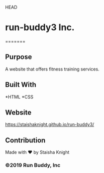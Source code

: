 HEAD
# run-buddy3 Inc.
=======


## Purpose 
A website that offers fitness training services.

## Built With
*HTML
*CSS

## Website
https://staishaknight.github.io/run-buddy3/

## Contribution
Made with ❤️ by Staisha Knight

### ©️2019 Run Buddy, Inc
